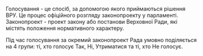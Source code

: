 Голосування - це спосіб, за допомогою якого приймаються рішення ВРУ. Це процес офіційного розгляду законопроекту у парламенті.
Законопроект - проект закону або постанови Верховної Ради, які містять положення нормативного характеру.

Під час голосування за окремий законопроект Рада умовно поділяється на 4 групи: 
ті, хто голосує Так, Ні, Утриматися та ті, хто Не голосує. 